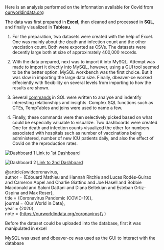 Here is an analysis performed on the information available for Covid from [ourworldindata.org](https://ourworldindata.org/covid-deaths)

The data was first prepared in **Excel**, then cleaned and processed in **SQL**, and finally visualized in **Tableau**. 

1. For the preparation, two datasets were created with the help of Excel. One was mainly about the death and infection count and the other vacciation count. Both were exported as CSVs.
The datasets were decently large both at size of approximately 400,000 records. 

2. With the data prepared, next was to import it into MySQL. Attempt was made to import it directly into MySQL, however, using a GUI tool seemed to be the better option. MySQL workbench
was the first choice. But it was slow in importing the large data size. Finally, dbeaver-ce worked effeciently with flexibility on several levels from importing to how the results are shown.

3. Several [commands](https://github.com/AnirudhPenmatcha/CovidDataAnalysis/blob/main/CovidData.sql) in SQL were written to analyse and indentify interesting relationships and insights.
Complex SQL functions such as CTEs, TempTables and joins were used to name a few.

4. Finally, these commands were then selectively picked based on what could be especially valuable to visualize. Two dashboards were created. One for death and infection counts visualized
the other for numbers associated with hospitals such as number of vaccinations being administered, number of new ICU patients daily, and also the effect of Covid on the reproduction rates. 


![Dashboard 1](https://github.com/AnirudhPenmatcha/CovidDataAnalysis/assets/53865153/1b998a23-22ec-4e7b-a725-3d92afc69b3e)
[Link to 1st Dashboard](https://public.tableau.com/views/CovidDashboard_17157168228460/Dashboard1?:language=en-US&:sid=&:display_count=n&:origin=viz_share_link)

![Dashboard 2](https://github.com/AnirudhPenmatcha/CovidDataAnalysis/assets/53865153/65fa6870-946a-4ef6-af27-4b944f0c3899)
[Link to 2nd Dashboard](https://public.tableau.com/views/CovidDashboard2_17157305622110/Dashboard2?:language=en-US&:sid=&:display_count=n&:origin=viz_share_link)



@article{owidcoronavirus,\
    author = {Edouard Mathieu and Hannah Ritchie and Lucas Rodés-Guirao and Cameron Appel and Charlie Giattino and Joe Hasell and Bobbie Macdonald and Saloni Dattani and Diana Beltekian and Esteban Ortiz-Ospina and Max Roser},\
    title = {Coronavirus Pandemic (COVID-19)},\
    journal = {Our World in Data},\
    year = {2020},\
    note = {https://ourworldindata.org/coronavirus}\
}



Before the dataset could be uploaded into the database, first it was manipulated in excel

MySQL was used and dbeaver-ce was used as the GUI to interact with the database
